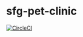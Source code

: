 # sfg-pet-clinic

[![CircleCI](https://circleci.com/gh/stevejenks/sfg-pet-clinic.svg?style=svg)](https://circleci.com/gh/stevejenks/sfg-pet-clinic)